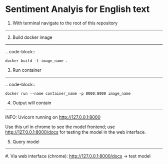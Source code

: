 Sentiment Analyis for English text
===========================

1. With terminal navigate to the root of this repository
--------------------------------------------------------

2. Build docker image
---------------------
.. code-block::

    docker build -t image_name .

3. Run container
----------------
.. code-block::

    docker run --name container_name -p 8000:8000 image_name

4. Output will contain
----------------------
INFO:     Uvicorn running on http://127.0.0.1:8000

Use this url in chrome to see the model frontend;
use http://127.0.0.1:8000/docs for testing the model in the web interface.

5. Query model
--------------
    
 #. Via web interface (chrome):
        http://127.0.0.1:8000/docs -> test model
